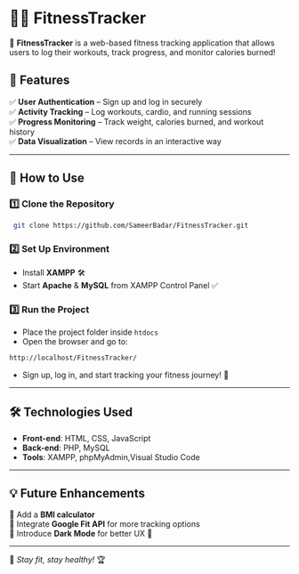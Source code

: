# 🏋️‍♂️ FitnessTracker

🚀 **FitnessTracker** is a web-based fitness tracking application that allows users to log their workouts, track progress, and monitor calories burned!

## 🌟 Features

✅ **User Authentication** – Sign up and log in securely\
✅ **Activity Tracking** – Log workouts, cardio, and running sessions\
✅ **Progress Monitoring** – Track weight, calories burned, and workout history\
✅ **Data Visualization** – View records in an interactive way

---

## 📌 How to Use

### 1️⃣ Clone the Repository

```sh
 git clone https://github.com/SameerBadar/FitnessTracker.git
```

### 2️⃣ Set Up Environment

- Install **XAMPP** 🛠️
- Start **Apache** & **MySQL** from XAMPP Control Panel ✅



### 3️⃣ Run the Project

- Place the project folder inside `htdocs`
- Open the browser and go to:

```sh
http://localhost/FitnessTracker/
```

- Sign up, log in, and start tracking your fitness journey! 💪

---

## 🛠️ Technologies Used

- **Front-end**: HTML, CSS, JavaScript
- **Back-end**: PHP, MySQL
- **Tools**: XAMPP, phpMyAdmin,Visual Studio Code

---

## 💡 Future Enhancements

🔹 Add a **BMI calculator**\
🔹 Integrate **Google Fit API** for more tracking options\
🔹 Introduce **Dark Mode** for better UX 🌙

---




💪 *Stay fit, stay healthy!* 🏆



